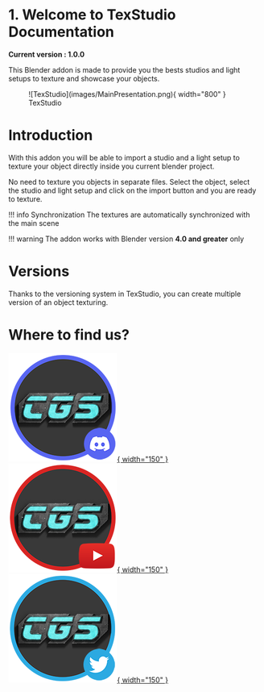 # 1. Welcome to TexStudio Documentation

**Current version : 1.0.0**

This Blender addon is made to provide you the bests studios and light setups to texture and showcase your objects.

<figure markdown>
  ![TexStudio](images/MainPresentation.png){ width="800" } 
  <figcaption>TexStudio</figcaption>
</figure>

# Introduction
With this addon you will be able to import a studio and a light setup to texture your object directly inside you current blender project.

No need to texture you objects in separate files. Select the object, select the studio and light setup and click on the import button and you are ready to texture.

!!! info Synchronization
    The textures are automatically synchronized with the main scene

!!! warning
    The addon works with Blender version **4.0 and greater** only

# Versions
Thanks to the versioning system in TexStudio, you can create multiple version of an object texturing. 

# Where to find us?

<a href="https://discord.gg/7B5wT8bQBD" target="_black">![CGSeb Youtube](images/logo_discord.png){ width="150" }</a>
<a href="https://www.youtube.com/c/CGSeb-scifi" target="_black">![CGSeb Youtube](images/logo_youtube.png){ width="150" }</a>
<a href="https://twitter.com/CGSebSciFi" target="_black">![CGSeb Youtube](images/logo_twitter.png){ width="150" }</a>
